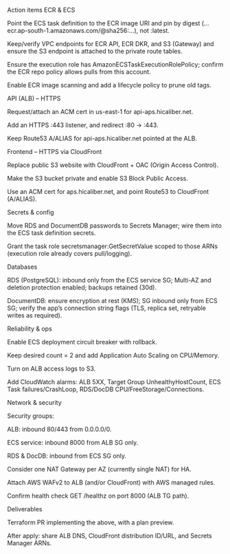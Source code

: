 Action items
ECR & ECS

Point the ECS task definition to the ECR image URI and pin by digest (…ecr.ap-south-1.amazonaws.com/<repo>@sha256:...), not :latest.

Keep/verify VPC endpoints for ECR API, ECR DKR, and S3 (Gateway) and ensure the S3 endpoint is attached to the private route tables.

Ensure the execution role has AmazonECSTaskExecutionRolePolicy; confirm the ECR repo policy allows pulls from this account.

Enable ECR image scanning and add a lifecycle policy to prune old tags.

API (ALB) – HTTPS

Request/attach an ACM cert in us-east-1 for api-aps.hicaliber.net.

Add an HTTPS :443 listener, and redirect :80 → :443.

Keep Route53 A/ALIAS for api-aps.hicaliber.net pointed at the ALB.

Frontend – HTTPS via CloudFront

Replace public S3 website with CloudFront + OAC (Origin Access Control).

Make the S3 bucket private and enable S3 Block Public Access.

Use an ACM cert for aps.hicaliber.net, and point Route53 to CloudFront (A/ALIAS).

Secrets & config

Move RDS and DocumentDB passwords to Secrets Manager; wire them into the ECS task definition secrets.

Grant the task role secretsmanager:GetSecretValue scoped to those ARNs (execution role already covers pull/logging).

Databases

RDS (PostgreSQL): inbound only from the ECS service SG; Multi-AZ and deletion protection enabled; backups retained (30d).

DocumentDB: ensure encryption at rest (KMS); SG inbound only from ECS SG; verify the app’s connection string flags (TLS, replica set, retryable writes as required).

Reliability & ops

Enable ECS deployment circuit breaker with rollback.

Keep desired count = 2 and add Application Auto Scaling on CPU/Memory.

Turn on ALB access logs to S3.

Add CloudWatch alarms: ALB 5XX, Target Group UnhealthyHostCount, ECS Task failures/CrashLoop, RDS/DocDB CPU/FreeStorage/Connections.

Network & security

Security groups:

ALB: inbound 80/443 from 0.0.0.0/0.

ECS service: inbound 8000 from ALB SG only.

RDS & DocDB: inbound from ECS SG only.

Consider one NAT Gateway per AZ (currently single NAT) for HA.

Attach AWS WAFv2 to ALB (and/or CloudFront) with AWS managed rules.

Confirm health check GET /healthz on port 8000 (ALB TG path).

Deliverables

Terraform PR implementing the above, with a plan preview.

After apply: share ALB DNS, CloudFront distribution ID/URL, and Secrets Manager ARNs.